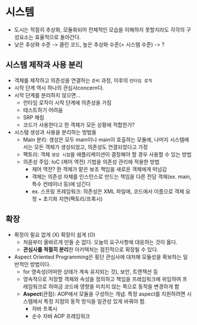 # 시스템
- 도시는 적절히 추상화, 모듈화되어 전체적인 모습을 이해하지 못할지라도 각각의 구성요소는 효율적으로 돌아간다.
- 낮은 추상화 수준 -> 클린 코드, 높은 추상화 수준(= 시스템 수준) -> ?


## 시스템 제작과 사용 분리
- 객체를 제작하고 의존성을 연결하는 `준비` 과정, 이후의 `런타임 로직`
- 시작 단계 역시 하나의 관심사concern다.
- 시작 단계를 분리하지 않으면... 
    * 런타임 로직이 시작 단계에 의존성을 가짐
    * 테스트하기 어려움
    * SRP 해침
    * 코드가 사용한다고 한 객체가 모든 상황에 적합한가?
- 시스템 생성과 사용을 분리하는 방법들
    * Main 분리: 생성은 모두 main이나 main이 호출하는 모듈에, 나머지 시스템에서는 모든 객체가 생성되었고, 의존성도 연결되었다고 가정
    * 팩토리: 객체 `생성 시점`을 애플리케이션이 결정해야 할 경우 사용할 수 있는 방법
    * 의존성 주입: IoC (제어 역전) 기법을 의존성 관리에 적용한 방법
        + 제어 역전? 한 객체가 맡은 보조 책임을 새로운 객체에게 떠넘김
        + 객체는 의존성 자체를 인스턴스로 만드는 책임을 다른 전담 객체(ex. main, 특수 컨테이너 등)에 넘긴다
        + ex. 스프링 프레임워크: 의존성은 XML 파일에, 코드에서 이름으로 객체 요청 + 초기화 지연(팩토리/프록시)


## 확장
- 확장이 필요 없게 (X) 확장이 쉽게 (O)
    * 처음부터 올바르게 만들 순 없다. 오늘의 요구사항에 대응하는 것이 옳다.
    *  **관심사를 적절히 분리**한 아키텍처는 점진적으로 확장될 수 있다.
- Aspect Oriented Programming은 횡단 관심사에 대처해 모듈성을 확보하는 일반적인 방법이다.
    * for 영속성(어떠한 상태가 계속 유지되는 것), 보안, 트랜잭션 등
    * 영속적으로 저장할 객체와 속성을 정의하고 책임을 프레임워크에 위임하여 프레임워크로 하여금 코드에 영향을 미치지 않는 쪽으로 동작을 변경하게 함
    * **Aspect**(관점): AOP에서 모듈을 구성하는 개념. 특정 aspect를 지원하려면 시스템에서 특정 지점의 동작 방식을 일관성 있게 바꿔야 함.
        + 자바 프록시
        + 순수 자바 AOP 프레임워크